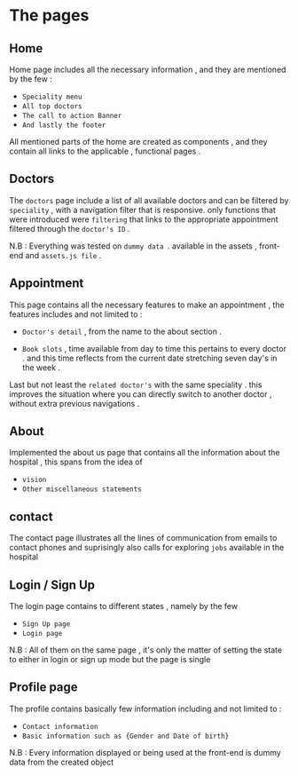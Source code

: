 # The pages

## Home

Home page includes all the necessary information , and they are mentioned by the few :

- `Speciality menu `
- `All top doctors `
- `The call to action Banner `
- `And lastly the footer `

All mentioned parts of the home are created as components , and they contain
all links to the applicable , functional pages .

## Doctors

The `doctors` page include a list of all available doctors and can be
filtered by `speciality` , with a navigation filter that is responsive.
only functions that were introduced were `filtering` that links to the appropriate appointment filtered
through the `doctor's ID` .

N.B : Everything was tested on `dummy data `. available in the assets , front-end and `assets.js file` .

## Appointment

This page contains all the necessary features to make an appointment , the features includes and not limited to :

- `Doctor's detail` , from the name to the about section .

- `Book slots` , time available from day to time this pertains to every doctor . and this time reflects from the current date stretching seven day's in the week .

Last but not least the `related doctor's` with the same speciality . this improves the situation where you can directly switch to another doctor , without extra previous navigations .


## About 

Implemented the about us page that contains all the information 
about the hospital , this spans from the idea of 

- `vision`
- `Other miscellaneous statements` 

## contact 

The contact page illustrates all the lines of communication from 
emails to contact phones and suprisingly also calls for exploring 
`jobs` available in the hospital 

## Login / Sign Up 

The login page contains to different states , namely by the few 

- `Sign Up page` 
- `Login page` 

N.B : All of them on the same page , it's only the matter of setting the 
state to either in login or sign up mode but the page is single

## Profile page

The profile contains basically few information including and not limited 
to : 

- `Contact information`
- `Basic information such as {Gender and Date of birth}`

N.B : Every information displayed or being used at the front-end is dummy data 
from the created object 

